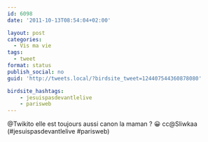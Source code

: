 ```yaml
---
id: 6098
date: '2011-10-13T08:54:04+02:00'

layout: post
categories:
  - Vis ma vie
tags:
  - tweet
format: status
publish_social: no
guid: 'http://tweets.local/?birdsite_tweet=124407544360878080'

birdsite_hashtags:
    - jesuispasdevantlelive
    - parisweb
---
```


@Twikito elle est toujours aussi canon la maman ? 😀 cc@Sliwkaa (#jesuispasdevantlelive #parisweb)